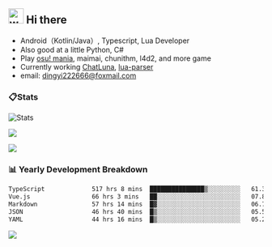 ## <img alt="wave" src="https://raw.githubusercontent.com/MartinHeinz/MartinHeinz/master/wave.gif" width="30px"> Hi there

- Android（Kotlin/Java）, Typescript, Lua Developer
- Also good at a little Python, C#
- Play [osu! mania](https://osu.ppy.sh/users/29808669), maimai, chunithm, l4d2, and more game
- Currently working [ChatLuna](https://github.com/ChatLunaLab), [lua-parser](https://github.com/dingyi222666/lua-parser)
- email: [dingyi222666@foxmail.com](mailto:dingyi222666@foxmail.com)

### 📋Stats

![Stats](https://github-readme-stats.vercel.app/api?username=dingyi222666&show_icons=true&icon_color=47A69E&title_color=47A69E&count_private=true)    

![](https://api.githubtrends.io/user/svg/dingyi222666/langs?time_range=one_year&include_private=True&loc_metric=changed&theme=classic)

![](http://github-profile-summary-cards.vercel.app/api/cards/productive-time?username=dingyi222666&theme=nord_dark&utcOffset=8)

### 📊 Yearly Development Breakdown

<!--START_SECTION:waka-->

```txt
TypeScript             517 hrs 8 mins  ███████████████▒░░░░░░░░░   61.31 %
Vue.js                 66 hrs 3 mins   ██░░░░░░░░░░░░░░░░░░░░░░░   07.83 %
Markdown               57 hrs 14 mins  █▓░░░░░░░░░░░░░░░░░░░░░░░   06.79 %
JSON                   46 hrs 40 mins  █▒░░░░░░░░░░░░░░░░░░░░░░░   05.53 %
YAML                   44 hrs 16 mins  █▒░░░░░░░░░░░░░░░░░░░░░░░   05.25 %
```

<!--END_SECTION:waka-->

![](https://komarev.com/ghpvc/?username=dingyi222666)
